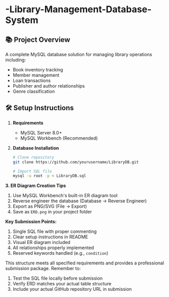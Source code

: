 # -Library-Management-Database-System

## 📚 Project Overview
A complete MySQL database solution for managing library operations including:
- Book inventory tracking
- Member management
- Loan transactions
- Publisher and author relationships
- Genre classification

## 🛠 Setup Instructions
1. **Requirements**
   - MySQL Server 8.0+
   - MySQL Workbench (Recommended)

2. **Database Installation**
   ```bash
   # Clone repository
   git clone https://github.com/yourusername/LibraryDB.git
   
   # Import SQL file
   mysql -u root -p < LibraryDB.sql

**3. ER Diagram Creation Tips**
1. Use MySQL Workbench's built-in ER diagram tool
2. Reverse engineer the database (Database → Reverse Engineer)
3. Export as PNG/SVG (File → Export)
4. Save as `ERD.png` in your project folder

**Key Submission Points:**
1. Single SQL file with proper commenting
2. Clear setup instructions in README
3. Visual ER diagram included
4. All relationships properly implemented
5. Reserved keywords handled (e.g., `condition`)

This structure meets all specified requirements and provides a professional submission package. Remember to:
1. Test the SQL file locally before submission
2. Verify ERD matches your actual table structure
3. Include your actual GitHub repository URL in submission
